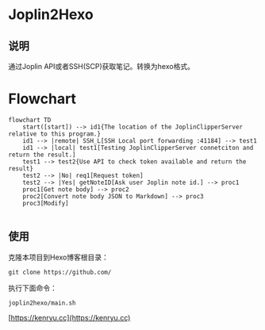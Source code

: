 # Joplin2Hexo

## 说明
通过Joplin API或者SSH(SCP)获取笔记。转换为hexo格式。

# Flowchart
```mermaid
flowchart TD
	start([start]) --> id1{The location of the JoplinClipperServer relative to this program.}
	id1 --> |remote| SSH_L[SSH Local port forwarding :41184] --> test1
	id1 --> |local| test1[Testing JoplinClipperServer connetciton and return the result.]
	test1 --> test2{Use API to check token available and return the result}
	test2 --> |No| req1[Request token]
	test2 --> |Yes| getNoteID[Ask user Joplin note id.] --> proc1
	proc1[Get note body] --> proc2
	proc2[Convert note body JSON to Markdown] --> proc3
	proc3[Modify]
	
```

## 使用
克隆本项目到Hexo博客根目录：
```
git clone https://github.com/
```
执行下面命令：
```
joplin2hexo/main.sh
```

[https://kenryu.cc](https://kenryu.cc)
